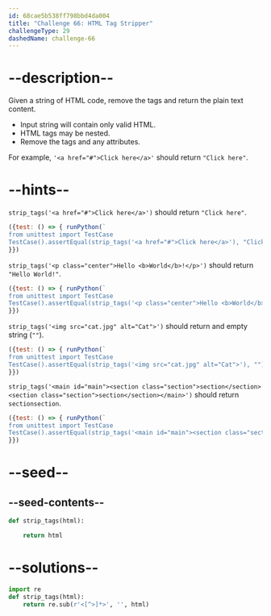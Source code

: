 ```yaml
---
id: 68cae5b538ff798bbd4da004
title: "Challenge 66: HTML Tag Stripper"
challengeType: 29
dashedName: challenge-66
---
```


# --description--

Given a string of HTML code, remove the tags and return the plain text content.

- Input string will contain only valid HTML.
- HTML tags may be nested.
- Remove the tags and any attributes.

For example, `'<a href="#">Click here</a>'` should return `"Click here"`.

# --hints--

`strip_tags('<a href="#">Click here</a>')` should return `"Click here"`.

```js
({test: () => { runPython(`
from unittest import TestCase
TestCase().assertEqual(strip_tags('<a href="#">Click here</a>'), "Click here")`)
}})
```

`strip_tags('<p class="center">Hello <b>World</b>!</p>')` should return `"Hello World!"`.

```js
({test: () => { runPython(`
from unittest import TestCase
TestCase().assertEqual(strip_tags('<p class="center">Hello <b>World</b>!</p>'), "Hello World!")`)
}})
```

`strip_tags('<img src="cat.jpg" alt="Cat">')` should return and empty string (`""`).

```js
({test: () => { runPython(`
from unittest import TestCase
TestCase().assertEqual(strip_tags('<img src="cat.jpg" alt="Cat">'), "")`)
}})
```

`strip_tags('<main id="main"><section class="section">section</section><section class="section">section</section></main>')` should return `sectionsection`.

```js
({test: () => { runPython(`
from unittest import TestCase
TestCase().assertEqual(strip_tags('<main id="main"><section class="section">section</section><section class="section">section</section></main>'), "sectionsection")`)
}})
```

# --seed--

## --seed-contents--

```py
def strip_tags(html):

    return html
```

# --solutions--

```py
import re
def strip_tags(html):
    return re.sub(r'<[^>]*>', '', html)
```
